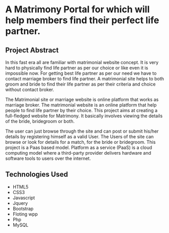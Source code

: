 # A Matrimony Portal for which will help members find their perfect life partner.

## Project Abstract 

In this fast era all are familiar with matrimonial website concept. It is very hard to
physically find life partner as per our choice or like even it is impossible now. For
getting best life partner as per our need we have to contact marriage broker to find
life partner. A matrimonial site helps to both groom and bride to find their life partner
as per their criteria and choice without contact broker.

The Matrimonial site or marriage website is online platform that works as marriage
broker. The matrimonial website is an online platform that help people to find life
partner by their choice. This project aims at creating a full-fledged website for
Matrimony. It basically involves viewing the details of the bride, bridegroom or both.

The user can just browse through the site and can post or submit his/her details by
registering himself as a valid User. The Users of the site can browse or look for details
for a match, for the bride or bridegroom. This project is a Paas based model. Platform
as a service (PaaS) is a cloud computing model where a third-party provider delivers
hardware and software tools to users over the internet.

## Technologies Used
- HTML5 
- CSS3 
- Javascript 
- Jquery 
- Bootstrap 
- Floting wpp
- Php 
- MySQL 

